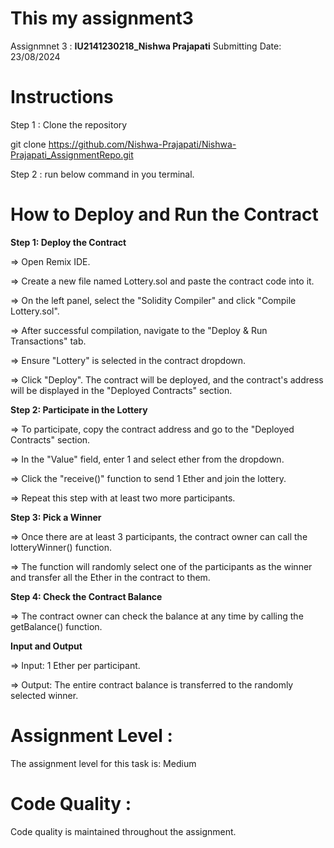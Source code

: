 # This my assignment3

Assignmnet 3 : **IU2141230218_Nishwa Prajapati**
Submitting Date: 23/08/2024

# Instructions
Step 1 : Clone the repository

git clone  https://github.com/Nishwa-Prajapati/Nishwa-Prajapati_AssignmentRepo.git

Step 2 : run below command in you terminal.

# How to Deploy and Run the Contract

**Step 1: Deploy the Contract**

=> Open Remix IDE.

=> Create a new file named Lottery.sol and paste the contract code into it.

=> On the left panel, select the "Solidity Compiler" and click "Compile Lottery.sol".

=> After successful compilation, navigate to the "Deploy & Run Transactions" tab.

=> Ensure "Lottery" is selected in the contract dropdown.

=> Click "Deploy". The contract will be deployed, and the contract's address will be displayed in the "Deployed Contracts" section.

**Step 2: Participate in the Lottery**

=> To participate, copy the contract address and go to the "Deployed Contracts" section.

=> In the "Value" field, enter 1 and select ether from the dropdown.

=> Click the "receive()" function to send 1 Ether and join the lottery.

=> Repeat this step with at least two more participants.

**Step 3: Pick a Winner**

=> Once there are at least 3 participants, the contract owner can call the lotteryWinner() function.

=> The function will randomly select one of the participants as the winner and transfer all the Ether in the contract to them.

**Step 4: Check the Contract Balance**

=> The contract owner can check the balance at any time by calling the getBalance() function.

**Input and Output**

=> Input: 1 Ether per participant.

=> Output: The entire contract balance is transferred to the randomly selected winner.


# Assignment Level :
The assignment level for this task is: Medium

# Code Quality :
Code quality is maintained throughout the assignment.
